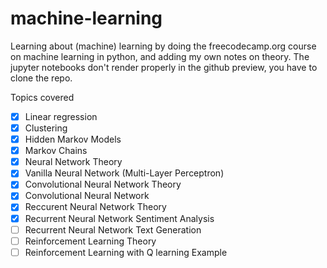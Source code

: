 # machine-learning
Learning about (machine) learning by doing the freecodecamp.org course on machine learning in python, and adding my own notes on theory.
The jupyter notebooks don't render properly in the github preview, you have to clone the repo.

Topics covered
- [x] Linear regression
- [x] Clustering
- [x] Hidden Markov Models
- [x] Markov Chains
- [x] Neural Network Theory
- [x] Vanilla Neural Network (Multi-Layer Perceptron)
- [x] Convolutional Neural Network Theory
- [x] Convolutional Neural Network
- [x] Reccurent Neural Network Theory
- [x] Recurrent Neural Network Sentiment Analysis
- [ ] Recurrent Neural Network Text Generation
- [ ] Reinforcement Learning Theory
- [ ] Reinforcement Learning with Q learning Example
